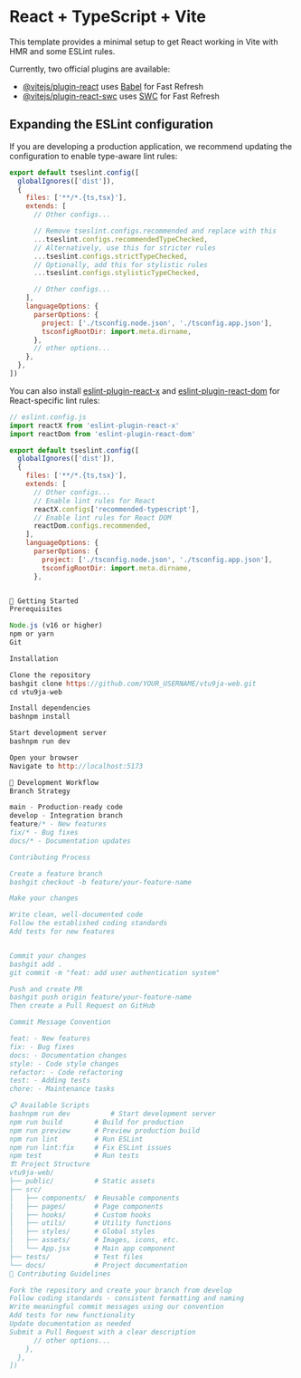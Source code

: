 # React + TypeScript + Vite

This template provides a minimal setup to get React working in Vite with HMR and some ESLint rules.

Currently, two official plugins are available:

- [@vitejs/plugin-react](https://github.com/vitejs/vite-plugin-react/blob/main/packages/plugin-react) uses [Babel](https://babeljs.io/) for Fast Refresh
- [@vitejs/plugin-react-swc](https://github.com/vitejs/vite-plugin-react/blob/main/packages/plugin-react-swc) uses [SWC](https://swc.rs/) for Fast Refresh

## Expanding the ESLint configuration

If you are developing a production application, we recommend updating the configuration to enable type-aware lint rules:

```js
export default tseslint.config([
  globalIgnores(['dist']),
  {
    files: ['**/*.{ts,tsx}'],
    extends: [
      // Other configs...

      // Remove tseslint.configs.recommended and replace with this
      ...tseslint.configs.recommendedTypeChecked,
      // Alternatively, use this for stricter rules
      ...tseslint.configs.strictTypeChecked,
      // Optionally, add this for stylistic rules
      ...tseslint.configs.stylisticTypeChecked,

      // Other configs...
    ],
    languageOptions: {
      parserOptions: {
        project: ['./tsconfig.node.json', './tsconfig.app.json'],
        tsconfigRootDir: import.meta.dirname,
      },
      // other options...
    },
  },
])
```

You can also install [eslint-plugin-react-x](https://github.com/Rel1cx/eslint-react/tree/main/packages/plugins/eslint-plugin-react-x) and [eslint-plugin-react-dom](https://github.com/Rel1cx/eslint-react/tree/main/packages/plugins/eslint-plugin-react-dom) for React-specific lint rules:

```js
// eslint.config.js
import reactX from 'eslint-plugin-react-x'
import reactDom from 'eslint-plugin-react-dom'

export default tseslint.config([
  globalIgnores(['dist']),
  {
    files: ['**/*.{ts,tsx}'],
    extends: [
      // Other configs...
      // Enable lint rules for React
      reactX.configs['recommended-typescript'],
      // Enable lint rules for React DOM
      reactDom.configs.recommended,
    ],
    languageOptions: {
      parserOptions: {
        project: ['./tsconfig.node.json', './tsconfig.app.json'],
        tsconfigRootDir: import.meta.dirname,
      },


🚦 Getting Started
Prerequisites

Node.js (v16 or higher)
npm or yarn
Git

Installation

Clone the repository
bashgit clone https://github.com/YOUR_USERNAME/vtu9ja-web.git
cd vtu9ja-web

Install dependencies
bashnpm install

Start development server
bashnpm run dev

Open your browser
Navigate to http://localhost:5173

🔄 Development Workflow
Branch Strategy

main - Production-ready code
develop - Integration branch
feature/* - New features
fix/* - Bug fixes
docs/* - Documentation updates

Contributing Process

Create a feature branch
bashgit checkout -b feature/your-feature-name

Make your changes

Write clean, well-documented code
Follow the established coding standards
Add tests for new features


Commit your changes
bashgit add .
git commit -m "feat: add user authentication system"

Push and create PR
bashgit push origin feature/your-feature-name
Then create a Pull Request on GitHub

Commit Message Convention

feat: - New features
fix: - Bug fixes
docs: - Documentation changes
style: - Code style changes
refactor: - Code refactoring
test: - Adding tests
chore: - Maintenance tasks

📋 Available Scripts
bashnpm run dev          # Start development server
npm run build        # Build for production
npm run preview      # Preview production build
npm run lint         # Run ESLint
npm run lint:fix     # Fix ESLint issues
npm test             # Run tests
🏗️ Project Structure
vtu9ja-web/
├── public/          # Static assets
├── src/
│   ├── components/  # Reusable components
│   ├── pages/       # Page components
│   ├── hooks/       # Custom hooks
│   ├── utils/       # Utility functions
│   ├── styles/      # Global styles
│   ├── assets/      # Images, icons, etc.
│   └── App.jsx      # Main app component
├── tests/           # Test files
└── docs/            # Project documentation
🤝 Contributing Guidelines

Fork the repository and create your branch from develop
Follow coding standards - consistent formatting and naming
Write meaningful commit messages using our convention
Add tests for new functionality
Update documentation as needed
Submit a Pull Request with a clear description
      // other options...
    },
  },
])
```

